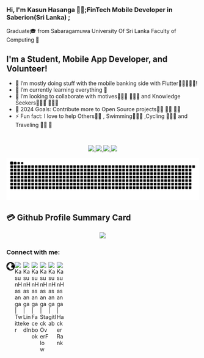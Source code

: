 ### Hi, I'm Kasun Hasanga 🧑‍💻;FinTech Mobile Developer in Saberion(Sri Lanka) ;
Graduate🎓 from Sabaragamuwa University Of Sri Lanka Faculty of Computing 👋

## I'm a Student, Mobile App Developer, and Volunteer!
- 🔭 I’m mostly doing stuff with the mobile banking side with Flutter🙋🏻‍♂️🤞🏻!
- 🌱 I’m currently learning everything  🤣
- 👯 I’m looking to collaborate with motives👨🏻‍🚀 👩🏻‍🚀 and Knowledge Seekers🧑🏻‍🔬 👨🏻‍🔬
- 🥅 2024 Goals: Contribute more to Open Source projects👬🏻 👭🏻 👫🏻
- ⚡ Fun fact: I love to help Others👫🏻 , Swimming🤽🏻‍♂️ ,Cycling 🚵🏻‍♂️ and Traveling  🧗🏻 🤩
</br>

<p align="center">
  <a href="https://github.com/kasunHasanga">
    <img src="https://badges.pufler.dev/visits/kasunHasanga/kasunHasanga">
  </a>
  <a href="https://github.com/kasunHasanga">
    <img src="https://badges.pufler.dev/years/kasunHasanga?logo=GitHub&style=plastic&a=0">
  </a>
  <a href="https://github.com/kasunHasanga">
    <img src="https://badges.pufler.dev/repos/kasunHasanga?logo=GitHub&style=plastic&a=0">
  </a>
  <a href="https://github.com/kasunHasanga">
    <img src="https://badges.pufler.dev/commits/monthly/kasunHasanga?logo=GitHub&style=plastic&a=0">
  </a>

![github contribution grid snake animation](https://raw.githubusercontent.com/KasunHasanga/KasunHasanga/output/github-contribution-grid-snake.svg)

## 💳 Github Profile Summary Card
<p align="center">
  <img src="https://github-profile-summary-cards.vercel.app/api/cards/profile-details?username=KasunHasanga&theme=vue"/>
</p>


### Connect with me:

[<img align="left" alt="KasunHasanga" width="22px" src="https://raw.githubusercontent.com/iconic/open-iconic/master/svg/globe.svg" />][website]
[<img align="left" alt="KasunHasanga | Twitter" width="22px" src="https://cdn.jsdelivr.net/npm/simple-icons@v3/icons/twitter.svg" />][twitter]
[<img align="left" alt="KasunHasanga | LinkedIn" width="22px" src="https://cdn.jsdelivr.net/npm/simple-icons@v3/icons/linkedin.svg" />][linkedin]
[<img align="left" alt="KasunHasanga | Facebook" width="22px" src="https://cdn.jsdelivr.net/npm/simple-icons@3.4.1/icons/facebook.svg" />][Facebook]
[<img align="left" alt="KasunHasanga | StackOverFlow" width="22px" src="https://cdn.jsdelivr.net/npm/simple-icons@3.4.1/icons/stackoverflow.svg" />][StackOverFlow]
[<img align="left" alt="KasunHasanga | gitlab" width="22px" src="https://cdn.jsdelivr.net/npm/simple-icons@3.4.1/icons/gitlab.svg" />][gitlab]
[<img align="left" alt="KasunHasanga | HackerRank" width="22px" src="https://cdn.jsdelivr.net/npm/simple-icons@3.13.0/icons/hackerrank.svg" />][HackerRank]

[website]: https://kasunhasanga.wordpress.com
[twitter]: https://twitter.com/Kasun_hasanga
[linkedin]: https://www.linkedin.com/in/kasun-hasanga/
[Facebook]: https://www.facebook.com/kasun.hasanga.1
[StackOverFlow]: https://stackoverflow.com/users/11168442/kasun-hasanga
[gitlab]: https://gitlab.com/kasun_hasanga
[HackerRank]: https://www.hackerrank.com/kasunhasanga96
<!-- [Coursera]: https://www.coursera.org/user/20e13501939c05147192ff623f980713 -->
